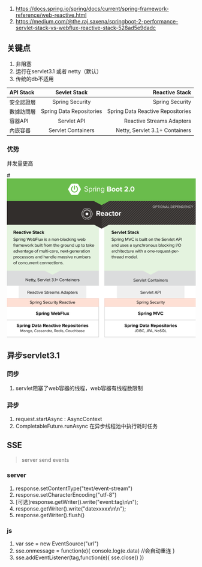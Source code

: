 1. https://docs.spring.io/spring/docs/current/spring-framework-reference/web-reactive.html
2. https://medium.com/@the.raj.saxena/springboot-2-performance-servlet-stack-vs-webflux-reactive-stack-528ad5e9dadc

## 关键点

1. 非阻塞
2. 运行在servlet3.1 或者 netty（默认）
3. 传统的db不适用

| API Stack  | Sevlet Stack  | Reactive Stack |
|:------------- |:---------------:| -------------:|
|安全認證層|	Spring Security	| Spring Security                                    |
|數據訪問層|	Spring Data Repositories|	Spring Data Reactive Repositories      |
|容器API|	Servlet API |	Reactive Streams Adapters                              |
|內嵌容器	|Servlet Containers |	Netty, Servlet 3.1+ Containers                 |


### 优势

并发量更高

#![](reactor.png)

## 异步servlet3.1

### 同步

1. servlet阻塞了web容器的线程，web容器有线程数限制

### 异步

1. request.startAsync : AsyncContext
2. CompletableFuture.runAsync 在异步线程池中执行耗时任务

## SSE

> server send events

### server
1. response.setContentType("text/event-stream")
2. response.setCharacterEncoding("utf-8")
3. [可选]response.getWriter().write("event:tag\n\n");
3. response.getWriter().write("datexxxxx\n\n");
4. response.getWriter().flush()

### js
1. var sse = new EventSource("url")
2. sse.onmessage = function(e){
        console.log(e.data)   //会自动重连
    }
3. sse.addEventListener(tag,function(e){
        sse.close()
    })


